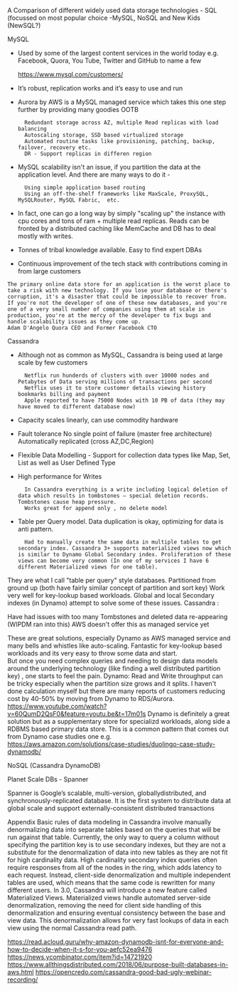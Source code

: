 A Comparison of different widely used data storage technologies - SQL (focussed on most popular choice -MySQL, NoSQL and New Kids (NewSQL?)

MySQL
* Used by some of the largest content services in the world today e.g. Facebook, Quora, You Tube, Twitter  and GitHub to name a few
     
     https://www.mysql.com/customers/

* It’s robust, replication works and it’s easy to use and run
* Aurora by AWS is a MySQL managed service which takes this one step further by providing many goodies OOTB

		Redundant storage across AZ, multiple Read replicas with load balancing
		Autoscaling storage, SSD based virtualized storage
		Automated routine tasks like provisioning, patching, backup, failover, recovery etc.
		DR - Support replicas in differen region

* MySQL scalability isn't an issue, if you partition the data at the application level. And there are many ways to do it -

		Using simple application based routing  
		Using an off-the-shelf frameworks like MaxScale, ProxySQL, MySQLRouter, MySQL Fabric,  etc.

* In fact, one can go a long way by simply "scaling up" the instance with cpu cores and tons of ram + multiple read replicas. Reads can be fronted by a distributed caching like MemCache and DB has to deal mostly with writes. 
* Tonnes of tribal knowledge available. Easy to find expert DBAs
* Continuous improvement of the tech stack with contributions coming in from large customers

```
The primary online data store for an application is the worst place to take a risk with new technology. If you lose your database or there's corruption, it's a disaster that could be impossible to recover from. If you're not the developer of one of these new databases, and you're one of a very small number of companies using them at scale in production, you're at the mercy of the developer to fix bugs and handle scalability issues as they come up.
Adam D'Angelo Quora CEO and Former Facebook CTO
```

Cassandra
* Although not as common as MySQL, Cassandra is being used at large scale by few customers 
		
		Netflix run hunderds of clusters with over 10000 nodes and Petabytes of Data serving millions of transactions per second
		Netflix uses it to store customer details viewing history bookmarks billing and payment
		Apple reported to have 75000 Nodes with 10 PB of data (they may have moved to different database now)
* Capacity scales linearly, can use commodity hardware
* Fault tolerance
		No single point of failure (master free architecture)
		Automatically replicated (cross AZ,DC,Region)
* Flexible Data Modelling - Support for collection data types like Map, Set, List as well as User Defined Type
* High performance for Writes

		In Cassandra everything is a write including logical deletion of data which results in tombstones – special deletion records. Tombstones cause heap pressure. 
		Works great for append only , no delete model
* Table per Query model. Data duplication is okay, optimizing for data is anti pattern.

		Had to manually create the same data in multiple tables to get secondary index. Cassandra 3+ supports materialized views now which is similar to Dynamo Global Secondary index. Proliferation of these views can become very common (In one of my services I have 6 different Materialized views for one table).


They are what I call "table per query" style databases. 
Partitioned from ground up (both have fairly similar concept of partition and sort key)
Work very well for key-lookup based workloads.
Global and local Secondary indexes (in Dynamo) attempt to solve some of these issues.
Cassandra : 
 
Have had issues with too many Tombstones and deleted data re-appearing (WIPDM ran into this)
AWS doesn't offer this as managed service yet


These are great solutions, especially Dynamo as AWS managed service and many bells and whistles like auto-scaling. Fantastic for key-lookup based workloads and its very easy to throw some data and start.  
But once you need complex queries and needing to design data models around the underlying technology (like finding a well  distributed partition key) , one starts to feel the pain. Dynamo: Read and Write throughput can be tricky especially when the partition size grows and it splits.
I haven't done calculation myself but there are many reports of customers reducing cost by 40-50% by moving from Dynamo to RDS/Aurora.
https://www.youtube.com/watch?v=60QumD2QsF0&feature=youtu.be&t=17m01s
Dynamo is definitely a great solution but as a supplementary store for specializd workloads, along side a RDBMS based primary data store.
This is a common pattern that comes out from Dynamo case studies one e.g. https://aws.amazon.com/solutions/case-studies/duolingo-case-study-dynamodb/



NoSQL (Cassandra DynamoDB)

Planet Scale DBs - Spanner

Spanner is Google’s scalable, multi-version, globallydistributed, and synchronously-replicated database. It is the first system to distribute data at global scale and support externally-consistent distributed transactions




Appendix
Basic rules of data modeling in Cassandra involve manually denormalizing data into separate tables based on the queries that will be run against that table. Currently, the only way to query a column without specifying the partition key is to use secondary indexes, but they are not a substitute for the denormalization of data into new tables as they are not fit for high cardinality data. High cardinality secondary index queries often require responses from all of the nodes in the ring, which adds latency to each request. Instead, client-side denormalization and multiple independent tables are used, which means that the same code is rewritten for many different users. In 3.0, Cassandra will introduce a new feature called Materialized Views. Materialized views handle automated server-side denormalization, removing the need for client side handling of this denormalization and ensuring eventual consistency between the base and view data. This denormalization allows for very fast lookups of data in each view using the normal Cassandra read path.

https://read.acloud.guru/why-amazon-dynamodb-isnt-for-everyone-and-how-to-decide-when-it-s-for-you-aefc52ea9476
https://news.ycombinator.com/item?id=14721920
https://www.allthingsdistributed.com/2018/06/purpose-built-databases-in-aws.html
https://opencredo.com/cassandra-good-bad-ugly-webinar-recording/


